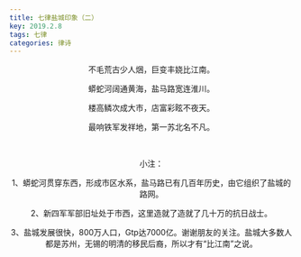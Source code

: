 ```yaml
---
title: 七律盐城印象（二）
key: 2019.2.8
tags: 七律
categories: 律诗
---
```


<p align="center">不毛荒古少人焑，巨变丰娆比江南。
</p>
<p align="center">蟒蛇河阔通黄海，盐马路宽连淮川。
</p>
<p align="center">楼高鳞次成大市，店富彩眩不夜天。
</p>
<p align="center">最响铁军发祥地，第一苏北名不凡。
</p>
<p align="center"></br>
</p>
<p align="center">小注：
</p>
<p align="center">1、蟒蛇河贯穿东西，形成市区水系，盐马路已有几百年历史，由它组织了盐城的路网。
</p>
<p align="center">2、新四军军部旧址处于市西，这里造就了造就了几十万的抗日战士。
</p>
<p align="center">3、盐城发展很快，800万人口，Gtp达7000亿。谢谢朋友的关注。盐城大多数人都是苏州，无锡的明清的移民后裔，所以才有“比江南”之说。
</p>
<p align="center"></br>
</p>
